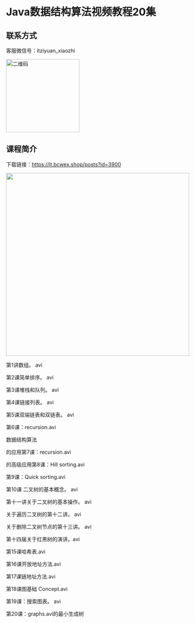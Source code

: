 # Java数据结构算法视频教程20集

## 联系方式

客服微信号：itziyuan_xiaozhi

<img src="https://ziyuanyun.oss-cn-guangzhou.aliyuncs.com/common/20240614073449/666b82192834a.jpg" width="200" height="200" alt="二维码">

## 课程简介

下载链接：https://it.bcwex.shop/posts?id=3900

<img src="https://ziyuanyun.oss-cn-guangzhou.aliyuncs.com/yun/20240515185411/66449453e1018.jpg" width="500" alt="">

  第1讲数组。 avi

 第2课简单排序。 avi

 第3课堆栈和队列。 avi

 第4课链接列表。 avi

 第5课双端链表和双链表。 avi

 第6课：recursion.avi

 数据结构算法



 的应用第7课：recursion.avi

 的高级应用第8课：Hill sorting.avi

 第9课：Quick sorting.avi

 第10课 二叉树的基本概念。 avi

 第十一讲关于二叉树的基本操作。 avi

 关于遍历二叉树的第十二讲。 avi

 关于删除二叉树节点的第十三讲。 avi

 第十四届关于红黑树的演讲。avi

 第15课哈希表.avi

 第16课开放地址方法.avi

 第17课链地址方法.avi

 第18课图基础 Concept.avi

 第19课：搜索图表。 avi

 第20课：graphs.avi的最小生成树

  